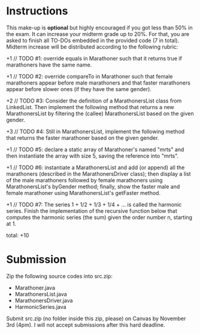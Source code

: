 # Instructions

This make-up is **optional** but highly encouraged if you got less than 50% in the exam. It can increase your midterm grade up to 20%. For that, you are asked to finish all TO-DOs embedded in the provided code (7 in total). Midterm increase will be distributed according to the following rubric: 

+1 // TODO #1: override equals in Marathoner such that it returns true if marathoners have the same name.

+1 // TODO #2: override compareTo in Marathoner such that female marathoners appear before male marathoners and that faster marathoners appear before slower ones (if they have the same gender).

+2 // TODO #3: Consider the definition of a MarathonersList class from LinkedList<Marathoner>. Then implement the following method that returns a new MarathonersList by filtering the (callee) MarathonersList based on the given gender.

+3 // TODO #4: Still in MarathonersList, implement the following method that returns the faster marathoner based on the given gender.

+1 // TODO #5: declare a static array of Marathoner's named "mrts" and then instantiate the array with size 5, saving the reference into "mrts".

+1 // TODO #6:  instantiate a MarathonersList and add (or append) all the marathoners (described in the MarathonersDriver class); then display a list of the male marathoners followed by female marathoners using MarathonersList's byGender method; finally, show the faster male and female marathoner using MarathonersList's getFaster method.

+1 // TODO #7: The series 1 + 1/2 + 1/3 + 1/4 + ... is called the harmonic series. Finish the implementation of the recursive function below that computes the harmonic series (the sum) given the order number n, starting at 1.

total: +10

# Submission

Zip the following source codes into src.zip: 

* Marathoner.java
* MarathonersList.java
* MarathonersDriver.java
* HarmonicSeries.java

Submit src.zip (no folder inside this zip, please) on Canvas by November 3rd (4pm). I will not accept submissions after this hard deadline. 